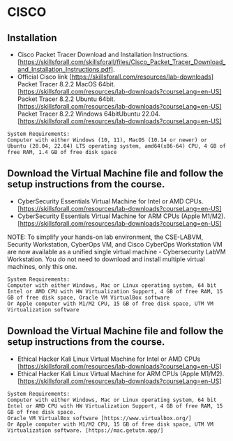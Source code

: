 # CISCO

## Installation
*  Cisco Packet Tracer Download and Installation Instructions. [https://skillsforall.com/skillsforall/files/Cisco_Packet_Tracer_Download_and_Installation_Instructions.pdf].
*  Official Cisco link [https://skillsforall.com/resources/lab-downloads]
  Packet Tracer 8.2.2 MacOS 64bit. [https://skillsforall.com/resources/lab-downloads?courseLang=en-US]
  Packet Tracer 8.2.2 Ubuntu 64bit. [https://skillsforall.com/resources/lab-downloads?courseLang=en-US]
  Packet Tracer 8.2.2 Windows 64bitUbuntu 22.04. [https://skillsforall.com/resources/lab-downloads?courseLang=en-US]

```
System Requirements:
Computer with either Windows (10, 11), MacOS (10.14 or newer) or Ubuntu (20.04, 22.04) LTS operating system, amd64(x86-64) CPU, 4 GB of free RAM, 1.4 GB of free disk space
```
##  Download the Virtual Machine file and follow the setup instructions from the course.
  - CyberSecurity Essentials Virtual Machine for Intel or AMD CPUs. [https://skillsforall.com/resources/lab-downloads?courseLang=en-US]
  - CyberSecurity Essentials Virtual Machine for ARM CPUs (Apple M1/M2). [https://skillsforall.com/resources/lab-downloads?courseLang=en-US]


NOTE: To simplify your hands-on lab environment, the CSE-LABVM, Security Workstation, CyberOps VM, and Cisco CyberOps Workstation VM are now available as a unified single virtual machine - Cybersecurity LabVM Workstation. You do not need to download and install multiple virtual machines, only this one.

```
System Requirements:
Computer with either Windows, Mac or Linux operating system, 64 bit Intel or AMD CPU with HW Virtualization Support, 4 GB of free RAM, 15 GB of free disk space, Oracle VM VirtualBox software
Or Apple computer with M1/M2 CPU, 15 GB of free disk space, UTM VM Virtualization software 
```

##  Download the Virtual Machine file and follow the setup instructions from the course.
  - Ethical Hacker Kali Linux Virtual Machine for Intel or AMD CPUs [https://skillsforall.com/resources/lab-downloads?courseLang=en-US]
  - Ethical Hacker Kali Linux Virtual Machine for ARM CPUs (Apple M1/M2). [https://skillsforall.com/resources/lab-downloads?courseLang=en-US]
    
```
System Requirements:
Computer with either Windows, Mac or Linux operating system, 64 bit Intel or AMD CPU with HW Virtualization Support, 4 GB of free RAM, 15 GB of free disk space.
Oracle VM VirtualBox software [https://www.virtualbox.org/]
Or Apple computer with M1/M2 CPU, 15 GB of free disk space, UTM VM Virtualization software. [https://mac.getutm.app/]
```

